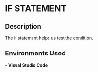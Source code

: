 <h1>IF STATEMENT</h1>

<h2>Description</h2>
The if statement helps us test the condition.

<h2>Environments Used </h2>
- <b>Visual Studio Code</b>

